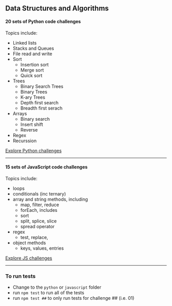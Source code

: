 ## Data Structures and Algorithms

#### 20 sets of Python code challenges
Topics include:
- Linked lists
- Stacks and Queues
- File read and write
- Sort
  - Insertion sort
  - Merge sort
  - Quick sort
- Trees
  - Binary Search Trees
  - Binary Trees
  - K-ary Trees
  - Depth first search
  - Breadth first serach
- Arrays
  - Binary search
  - Insert shift
  - Reverse
- Regex
- Recurssion

[Explore Python challenges](./python/)

---

#### 15 sets of JavaScript code challenges
Topics include:
- loops
- conditionals (inc ternary)
- array and string methods, including
  - map, filter, reduce
  - forEach, includes
  - sort
  - split, splice, slice
  - spread operator
- regex
  - test, replace, 
- object methods
  - keys, values, entries

[Explore JS challenges](./javascript/code-challenges/)

---

### To run tests

- Change to the `python` or `javascript` folder
- run `npm test` to run all of the tests
- run `npm test ##` to only run tests for challenge ## (i.e. 01)
